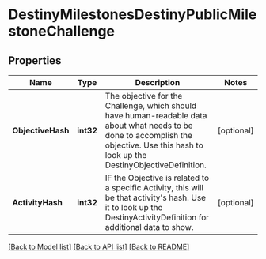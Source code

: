# DestinyMilestonesDestinyPublicMilestoneChallenge

## Properties
Name | Type | Description | Notes
------------ | ------------- | ------------- | -------------
**ObjectiveHash** | **int32** | The objective for the Challenge, which should have human-readable data about what needs to be done to accomplish the objective. Use this hash to look up the DestinyObjectiveDefinition. | [optional] 
**ActivityHash** | **int32** | IF the Objective is related to a specific Activity, this will be that activity&#39;s hash. Use it to look up the DestinyActivityDefinition for additional data to show. | [optional] 

[[Back to Model list]](../README.md#documentation-for-models) [[Back to API list]](../README.md#documentation-for-api-endpoints) [[Back to README]](../README.md)


